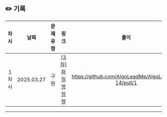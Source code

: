 ## ✏️ 기록   

| 차시 |    날짜    | 문제유형 | 링크 | 풀이 |
|:----:|:---------:|:----:|:-----:|:----:|
| 1차시 | 2025.03.27 |  구현  | [[3차] 파일명 정렬](https://school.programmers.co.kr/learn/courses/30/lessons/17686)|https://github.com/AlgoLeadMe/AlgoLeadMe-14/pull/1|
---

